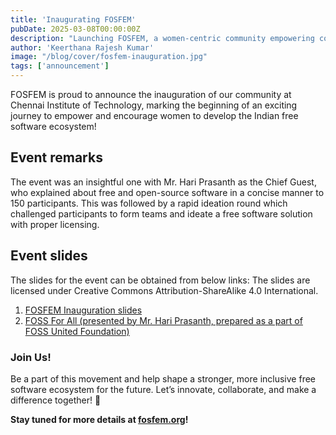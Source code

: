 ```yaml
---
title: 'Inaugurating FOSFEM'
pubDate: 2025-03-08T00:00:00Z
description: "Launching FOSFEM, a women-centric community empowering contributions to the Indian free software ecosystem."
author: 'Keerthana Rajesh Kumar'
image: "/blog/cover/fosfem-inauguration.jpg"
tags: ['announcement']
---
```


FOSFEM is proud to announce the inauguration of our community at Chennai Institute of Technology, marking the beginning of an exciting journey to empower and encourage women to develop the Indian free software ecosystem!  

## Event remarks

The event was an insightful one with Mr. Hari Prasanth as the Chief Guest, who explained about free and open-source software in a concise manner to 150 participants. This was followed by a rapid ideation round which challenged participants to form teams and ideate a free software solution with proper licensing.

## Event slides

The slides for the event can be obtained from below links: The slides are licensed under Creative Commons Attribution-ShareAlike 4.0 International.

1. [FOSFEM Inauguration slides](/slides/20250308--fosfem-inauguration.pdf)
2. [FOSS For All (presented by Mr. Hari Prasanth, prepared as a part of FOSS United Foundation)](/slides/20250308--foss-united--foss-for-all.pdf)


### **Join Us!**  

Be a part of this movement and help shape a stronger, more inclusive free software ecosystem for the future. Let’s innovate, collaborate, and make a difference together! 💜 

**Stay tuned for more details at [fosfem.org](https://fosfem.org)!**